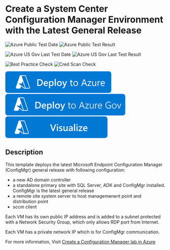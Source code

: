 # Create a System Center Configuration Manager Environment with the Latest General Release

![Azure Public Test Date](https://azurequickstartsservice.blob.core.windows.net/badges/sccm-currentbranch/PublicLastTestDate.svg)
![Azure Public Test Result](https://azurequickstartsservice.blob.core.windows.net/badges/sccm-currentbranch/PublicDeployment.svg)

![Azure US Gov Last Test Date](https://azurequickstartsservice.blob.core.windows.net/badges/sccm-currentbranch/FairfaxLastTestDate.svg)
![Azure US Gov Last Test Result](https://azurequickstartsservice.blob.core.windows.net/badges/sccm-currentbranch/FairfaxDeployment.svg)

![Best Practice Check](https://azurequickstartsservice.blob.core.windows.net/badges/sccm-currentbranch/BestPracticeResult.svg)
![Cred Scan Check](https://azurequickstartsservice.blob.core.windows.net/badges/sccm-currentbranch/CredScanResult.svg)

[![Deploy To Azure](https://raw.githubusercontent.com/Azure/azure-quickstart-templates/master/1-CONTRIBUTION-GUIDE/images/deploytoazure.svg?sanitize=true)](https://portal.azure.com/#create/Microsoft.Template/uri/https%3A%2F%2Fraw.githubusercontent.com%2FAzure%2Fazure-quickstart-templates%2Fmaster%2Fsccm-currentbranch%2Fazuredeploy.json)
[![Deploy To Azure US Gov](https://raw.githubusercontent.com/Azure/azure-quickstart-templates/master/1-CONTRIBUTION-GUIDE/images/deploytoazuregov.svg?sanitize=true)](https://portal.azure.us/#create/Microsoft.Template/uri/https%3A%2F%2Fraw.githubusercontent.com%2FAzure%2Fazure-quickstart-templates%2Fmaster%2Fsccm-currentbranch%2Fazuredeploy.json)
[![Visualize](https://raw.githubusercontent.com/Azure/azure-quickstart-templates/master/1-CONTRIBUTION-GUIDE/images/visualizebutton.svg?sanitize=true)](http://armviz.io/#/?load=https%3A%2F%2Fraw.githubusercontent.com%2FAzure%2Fazure-quickstart-templates%2Fmaster%2Fsccm-currentbranch%2Fazuredeploy.json)

## Description

This template deploys the latest Microsoft Endpoint Configuration Manager (ConfigMgr) general release with following configuration: 

* a new AD domain controller
* a standalone primary site with SQL Server, ADK and ConfigMgr installed. ConfigMgr is the latest general release
* a remote site system server to host managemenent point and distribution point
* sccm client

Each VM has its own public IP address and is added to a subnet protected with a Network Security Group, which only allows RDP port from Internet. 

Each VM has a private network IP which is for ConfigMgr communication. 

For more information, Visit [Create a Configuration Manager lab in Azure](https://docs.microsoft.com/en-us/configmgr/core/get-started/azure-template)
